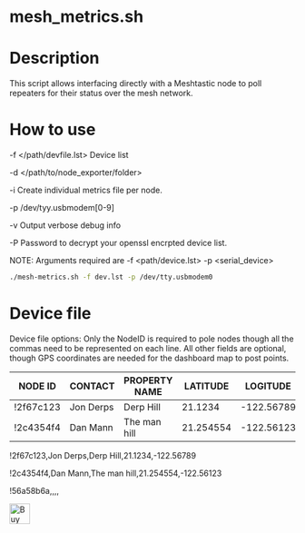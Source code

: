 # mesh_metrics.sh
# Description
This script allows interfacing directly with a Meshtastic node to poll repeaters for their status over the mesh network. 


# How to use


 -f </path/devfile.lst> Device list

 -d </path/to/node_exporter/folder>

 -i Create individual metrics file per node.

 -p /dev/tyy.usbmodem[0-9]

 -v Output verbose debug info

 -P <password> Password to decrypt your openssl encrpted device list.





NOTE: Arguments required are -f <path/device.lst>
                             -p <serial_device>
```sh
./mesh-metrics.sh -f dev.lst -p /dev/tty.usbmodem0
```



# Device file

Device file options:
Only the NodeID is required to pole nodes though all the commas need to be represented on each line.
All other fields are optional, though GPS coordinates are needed for the dashboard map to post points.

|NODE ID | CONTACT | PROPERTY NAME | LATITUDE | LOGITUDE |
|-----|-----|-----|-----|-----|
|!2f67c123|Jon Derps|Derp Hill| 21.1234|-122.56789|
|!2c4354f4|Dan Mann|The man hill|21.254554|-122.56123|

!2f67c123,Jon Derps,Derp Hill,21.1234,-122.56789

!2c4354f4,Dan Mann,The man hill,21.254554,-122.56123

!56a58b6a,,,,


<a href='https://ko-fi.com/L3L0V38OP' target='_blank'><img height='36' style='border:0px;height:36px;' src='https://storage.ko-fi.com/cdn/kofi2.png?v=3' border='0' alt='Buy Me a Coffee at ko-fi.com' /></a>
